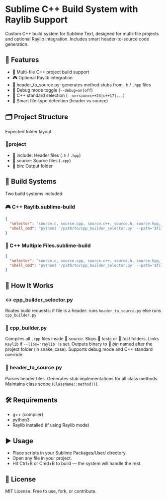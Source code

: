 # Sublime C++ Build System with Raylib Support



Custom C++ build system for Sublime Text, designed for multi-file projects and optional Raylib integration. Includes smart header-to-source code generation.

## 🚀 Features

- 🔢 Multi-file C++ project build support
- 🎮 Optional Raylib integration
- 📝 header_to_source.py: generates method stubs from `.h` / `.hpp` files
- 🐞 Debug mode toggle (`--debug=on|off`)
- 🧬 C++ standard selection (`--version=c++23|c++17|...`)
- 🧠 Smart file-type detection (header vs source)

## 🗂️ Project Structure

Expected folder layout:

### 📁project

- 📁 include: Header files (`.h` / `.hpp`)
- 📁 source: Source files (`.cpp`)
- 📁 bin: Output folder

## 🔨 Build Systems

Two build systems included:

### 🎮 C++ Raylib.sublime-build

```json
{
  "selector": "source.c, source.cpp, source.c++, source.h, source.hpp, source.h++",
  "shell_cmd": "python3 '/path/to/cpp_builder_selector.py' --path='$file_path' --libs='raylib' --version='gnu++23' --debug='on'"
}
```

### 🔢 C++ Multiple Files.sublime-build

```json
{
  "selector": "source.c, source.cpp, source.c++, source.h, source.hpp, source.h++",
  "shell_cmd": "python3 '/path/to/cpp_builder_selector.py' --path='$file_path' --version='gnu++23' --debug='on'"
}
```

## 🧠 How It Works

### ↔️ cpp_builder_selector.py

Routes build requests: if file is a header: runs `header_to_source.py` else runs `cpp_builder.py`

### 🔨 cpp_builder.py

Compiles all `.cpp` files inside 📁 *source*. Skips 📁 *tests* or 📁 *test* folders. Links `Raylib` if `--libs='raylib'` is set. Outputs binary to 📁 *bin* named after the project folder (in snake_case). Supports debug mode and C++ standard override.

### 📝 header_to_source.py

Parses header files. Generates stub implementations for all class methods. Maintains class scope (`ClassName::method()`).

## 🛠 Requirements

- g++ (compiler)
- python3
- Raylib installed (if using Raylib mode)

## ▶️ Usage

- Place scripts in your Sublime Packages/User/ directory.
- Open any file in your project.
- Hit Ctrl+B or Cmd+B to build — the system will handle the rest.

## 📄 License

MIT License. Free to use, fork, or contribute.
